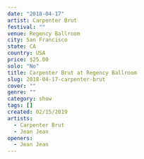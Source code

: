 ```yaml
---
date: "2018-04-17"
artist: Carpenter Brut
festival: ""
venue: Regency Ballroom
city: San Francisco
state: CA
country: USA
price: $25.00
solo: "No"
title: Carpenter Brut at Regency Ballroom
slug: 2018-04-17-carpenter-brut
cover: ""
genre: ""
category: show
tags: []
created: 02/15/2019
artists:
  - Carpenter Brut
  - Jean Jean
openers:
  - Jean Jean
---
```

